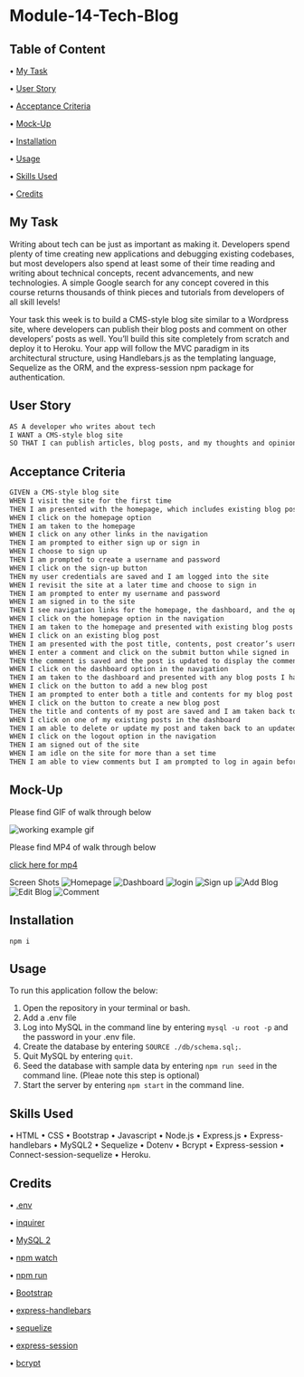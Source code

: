 # Module-14-Tech-Blog

## Table of Content

• [My Task](#my-task)

• [User Story](#user-story)

• [Acceptance Criteria](#acceptance-criteria)

• [Mock-Up](#mock-up)

• [Installation](#installation)

• [Usage](#usage)

• [Skills Used](#skills-used)

• [Credits](#credits)

## My Task

Writing about tech can be just as important as making it. Developers spend plenty of time creating new applications and debugging existing codebases, but most developers also spend at least some of their time reading and writing about technical concepts, recent advancements, and new technologies. A simple Google search for any concept covered in this course returns thousands of think pieces and tutorials from developers of all skill levels!

Your task this week is to build a CMS-style blog site similar to a Wordpress site, where developers can publish their blog posts and comment on other developers’ posts as well. You’ll build this site completely from scratch and deploy it to Heroku. Your app will follow the MVC paradigm in its architectural structure, using Handlebars.js as the templating language, Sequelize as the ORM, and the express-session npm package for authentication.

## User Story

```md
AS A developer who writes about tech
I WANT a CMS-style blog site
SO THAT I can publish articles, blog posts, and my thoughts and opinions
```

## Acceptance Criteria

```md
GIVEN a CMS-style blog site
WHEN I visit the site for the first time
THEN I am presented with the homepage, which includes existing blog posts if any have been posted; navigation links for the homepage and the dashboard; and the option to log in
WHEN I click on the homepage option
THEN I am taken to the homepage
WHEN I click on any other links in the navigation
THEN I am prompted to either sign up or sign in
WHEN I choose to sign up
THEN I am prompted to create a username and password
WHEN I click on the sign-up button
THEN my user credentials are saved and I am logged into the site
WHEN I revisit the site at a later time and choose to sign in
THEN I am prompted to enter my username and password
WHEN I am signed in to the site
THEN I see navigation links for the homepage, the dashboard, and the option to log out
WHEN I click on the homepage option in the navigation
THEN I am taken to the homepage and presented with existing blog posts that include the post title and the date created
WHEN I click on an existing blog post
THEN I am presented with the post title, contents, post creator’s username, and date created for that post and have the option to leave a comment
WHEN I enter a comment and click on the submit button while signed in
THEN the comment is saved and the post is updated to display the comment, the comment creator’s username, and the date created
WHEN I click on the dashboard option in the navigation
THEN I am taken to the dashboard and presented with any blog posts I have already created and the option to add a new blog post
WHEN I click on the button to add a new blog post
THEN I am prompted to enter both a title and contents for my blog post
WHEN I click on the button to create a new blog post
THEN the title and contents of my post are saved and I am taken back to an updated dashboard with my new blog post
WHEN I click on one of my existing posts in the dashboard
THEN I am able to delete or update my post and taken back to an updated dashboard
WHEN I click on the logout option in the navigation
THEN I am signed out of the site
WHEN I am idle on the site for more than a set time
THEN I am able to view comments but I am prompted to log in again before I can add, update, or delete comments
```

## Mock-Up

Please find GIF of walk through below

![working example gif](./assets/images/tech-blog.gif)

Please find MP4 of walk through below

[click here for mp4](https://drive.google.com/file/d/1Bfpa0arNadwQRavQyNbKqgypKgrS3cRl/view)

Screen Shots
![Homepage](./assets/images/homepage.png)
![Dashboard](./assets/images/dashboard.png)
![login](./assets/images/signup.png)
![Sign up](./assets/images/login.png)
![Add Blog](./assets/images/add-blog.png)
![Edit Blog](./assets/images/edit-blog.png)
![Comment](./assets/images/add-comment.png)

## Installation

```
npm i
```

## Usage

To run this application follow the below:

1. Open the repository in your terminal or bash.
2. Add a .env file
3. Log into MySQL in the command line by entering ```mysql -u root -p``` and the password in your .env file.
4. Create the database by entering ```SOURCE ./db/schema.sql;```.
5. Quit MySQL by entering ```quit```.
6. Seed the database with sample data by entering ```npm run seed``` in the command line. (Pleae note this step is optional) 
7. Start the server by entering ```npm start``` in the command line.

## Skills Used

• HTML
• CSS
• Bootstrap
• Javascript
• Node.js 
• Express.js
• Express-handlebars
• MySQL2
• Sequelize
• Dotenv
• Bcrypt
• Express-session
• Connect-session-sequelize
• Heroku.

## Credits

• [.env](https://www.npmjs.com/package/dotenv)

• [inquirer](https://www.npmjs.com/package/inquirer/v/8.2.4)

• [MySQL 2](https://www.npmjs.com/package/mysql2)

• [npm watch](https://www.npmjs.com/package/npm-watch)

• [npm run](https://www.npmjs.com/package/npm-run)

• [Bootstrap](https://getbootstrap.com/docs/4.5/getting-started/introduction/)

• [express-handlebars](https://www.npmjs.com/package/express-handlebars)

• [sequelize](https://www.npmjs.com/package/sequelize)

• [express-session](https://www.npmjs.com/package/express-session)

• [bcrypt](https://www.npmjs.com/package/bcrypt)
